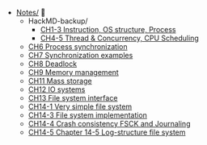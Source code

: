 + [Notes/](https://github.com/liao2000/Operating-Systems-NCHU/tree/main/Notes) :notebook:
    + HackMD-backup/
        + [CH1-3 Instruction, OS structure, Process](https://github.com/liao2000/Operating-Systems-NCHU/blob/main/Notes/CH1-3.md)
        + [CH4-5 Thread & Concurrency, CPU Scheduling](https://github.com/liao2000/Operating-Systems-NCHU/blob/main/Notes/CH4-5.md)
    + [CH6 Process synchronization](https://github.com/liao2000/Operating-Systems-NCHU/blob/main/Notes/Chapter%206%20Process%20synchronization.md)
    + [CH7 Synchronization examples](https://github.com/liao2000/Operating-Systems-NCHU/blob/main/Notes/Chapter%207%20Synchronization%20examples.md)
    + [CH8 Deadlock](https://github.com/liao2000/Operating-Systems-NCHU/blob/main/Notes/Chapter%208%20Deadlock.md)
    + [CH9 Memory management](https://github.com/liao2000/Operating-Systems-NCHU/blob/main/Notes/Chapter%209%20Memory%20management.md)
    + [CH11 Mass storage](https://github.com/liao2000/Operating-Systems-NCHU/blob/main/Notes/Chapter%2011%20Mass%20storage.md)
    + [CH12 IO systems](https://github.com/liao2000/Operating-Systems-NCHU/blob/main/Notes/Chapter%2012%20IO%20systems.md)
    + [CH13 File system interface](https://github.com/liao2000/Operating-Systems-NCHU/blob/main/Notes/Chapter%2013%20File%20system%20interface.md)
    + [CH14-1 Very simple file system](https://github.com/liao2000/Operating-Systems-NCHU/blob/main/Notes/Chapter%2014-1%20Very%20simple%20file%20system.md)
    + [CH14-3 File system implementation](https://github.com/liao2000/Operating-Systems-NCHU/blob/main/Notes/Chapter%2014-3%20File%20system%20implementation.md)
    + [CH14-4 Crash consistency FSCK and Journaling](https://github.com/liao2000/Operating-Systems-NCHU/blob/main/Notes/Chapter%2014-4%20Crash%20consistency%20FSCK%20and%20Journaling.md)
    + [CH14-5 Chapter 14-5 Log-structure file system](https://github.com/liao2000/Operating-Systems-NCHU/blob/main/Notes/Chapter%2014-5%20Log-structure%20file%20system.md)